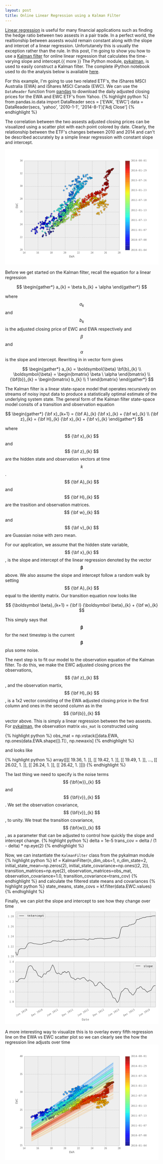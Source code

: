 ```yaml
---
layout: post
title: Online Linear Regression using a Kalman Filter
---
```


[Linear regression](https://en.wikipedia.org/wiki/Linear_regression) is useful for many financial applications such as finding the hedge ratio between two assests in a pair trade. In a perfect world, the realtionship between assests would remain constant along with the slope and intercet of a linear regression. Unfortutanely this is usually the exception rather than the rule. In this post, I'm going to show you how to use a [Kalman filter](https://en.wikipedia.org/wiki/Kalman_filter) for online linear regression that calculates the time-varying slope and intercept.{{ more }} The Python module, [pykalman](http://pykalman.github.io/), is used to easily construct a Kalman filter. The complete iPython notebook used to do the analysis below is available [here](http://nbviewer.ipython.org/github/aidoom/aidoom.github.io/blob/master/notebooks/2014-08-13-online_linear_regression_kalman_filter.ipynb).

For this example, I'm going to use two related ETF's, the iShares MSCI Australia (EWA) and iShares MSCI Canada (EWC). We can use the `DataReader` function from [pandas](http://pandas.pydata.org/) to download the daily adjusted closing prices for the EWA and EWC ETF's from Yahoo.
{% highlight python %}
from pandas.io.data import DataReader
secs = ['EWA', 'EWC']
data = DataReader(secs, 'yahoo', '2010-1-1', '2014-8-1')['Adj Close']
{% endhighlight %}

The correlation between the two assests adjusted closing prices can be visualized using a scatter plot with each point colored by date. Clearly, the relationship between the ETF's changes between 2010 and 2014 and can't be described accurately by a simple linear regression with constant slope and intercept.

![price_corr](/img/2014-08-13-online_linear_regression_kalman_filter/price_corr.png)

Before we get started on the Kalman filter, recall the equation for a linear regression

$$
\begin{gather*}
a_{k} = \beta b_{k} + \alpha
\end{gather*}
$$

where $$ a_{k} $$ and $$ b_{k} $$ is the adjusted closing price of EWC and EWA respectively and $$ \beta $$ and $$ \alpha $$ is the slope and intercept. Rewriting in in vector form gives

$$
\begin{gather*}
a_{k} = \boldsymbol{\beta} \bf{b}_{k} \\
\boldsymbol{\beta} = \begin{bmatrix} \beta \ \alpha \end{bmatrix} \\
{\bf{b}}_{k} = \begin{bmatrix} b_{k} \\ 1 \end{bmatrix}
\end{gather*}
$$

The Kalman filter is a linear state-space model that operates recursively on streams of noisy input data to produce a statistically optimal estimate of the underlying system state. The general form of the Kalman filter state-space model consits of a transition and observation equation

$$
\begin{gather*}
  {\bf x}_{k+1} = {\bf A}_{k} {\bf x}_{k} + {\bf w}_{k} \\
  {\bf z}_{k} = {\bf H}_{k} {\bf x}_{k} + {\bf v}_{k}
\end{gather*}
$$

where $$ {\bf x}_{k} $$ and $$ {\bf z}_{k} $$ are the hidden state and observation vectors at time $$ k $$. $$ {\bf A}_{k} $$ and $$ {\bf H}_{k} $$ are the trasition and observation matrices. $$ {\bf w}_{k} $$ and $$ {\bf v}_{k} $$ are Guassian noise with zero mean.

For our application, we assume that the hidden state variable, $$ {\bf x}_{k} $$, is the slope and intercept of the linear regression denoted by the vector $$ \boldsymbol{\beta} $$ above. We also assume the slope and intercept follow a random walk by setting $$ {\bf A}_{k} $$ equal to the identity matrix. Our transition equation now looks like

$$ {\boldsymbol \beta}_{k+1} = {\bf I} {\boldsymbol \beta}_{k} + {\bf w}_{k} $$

This simply says that $$ \boldsymbol{\beta} $$ for the next timestep is the current $$ \boldsymbol{\beta} $$ plus some noise.

The next step is to fit our model to the observation equation of the Kalman filter. To do this, we make the EWC adjusted closing prices the observations, $$ {\bf z}_{k} $$, and the observation martix, $$ {\bf H}_{k} $$, is a 1x2 vector consisting of the EWA adjusted closing price in the first column and ones in the second column as in the $$ {\bf{b}}_{k} $$ vector above. This is simply a linear regression between the two assests. For [pykalman](http://pykalman.github.io/), the observation matrix `obs_mat` is constructed using

{% highlight python %}
obs_mat = np.vstack([data.EWA, np.ones(data.EWA.shape)]).T[:, np.newaxis]
{% endhighlight %}

and looks like

{% highlight python %}
array([[[ 19.36,   1.  ]],
       [[ 19.42,   1.  ]],
       [[ 19.49,   1.  ]],
       ..., 
       [[ 26.02,   1.  ]],
       [[ 26.24,   1.  ]],
       [[ 26.42,   1.  ]]])
{% endhighlight %}

The last thing we need to specify is the noise terms $$ {\bf{w}}_{k} $$ and $$ {\bf{v}}_{k} $$. We set the observation covariance, $$ {\bf{v}}_{k} $$, to unity. We treat the transition covariance, $$ {\bf{w}}_{k} $$, as a parameter that can be adjusted to control how quickly the slope and intercept change.
{% highlight python %}
delta = 1e-5
trans_cov = delta / (1 - delta) * np.eye(2)
{% endhighlight %}

Now, we can instantiate the `KalmanFilter` class from the pykalman module
{% highlight python %}
kf = KalmanFilter(n_dim_obs=1, n_dim_state=2,
                  initial_state_mean=np.zeros(2),
                  initial_state_covariance=np.ones((2, 2)),
                  transition_matrices=np.eye(2),
                  observation_matrices=obs_mat,
                  observation_covariance=1.0,
                  transition_covariance=trans_cov)
{% endhighlight %}
and calculate the filtered state means and covariances
{% highlight python %}
state_means, state_covs = kf.filter(data.EWC.values)
{% endhighlight %}

Finally, we can plot the slope and intercept to see how they change over time
![slope_intercept](/img/2014-08-13-online_linear_regression_kalman_filter/slope_intercept.png)

A more interesting way to visualize this is to overlay every fifth regression line on the EWA vs EWC scatter plot so we can clearly see the how the regression line adjusts over time
![price_corr_regress](/img/2014-08-13-online_linear_regression_kalman_filter/price_corr_regress.png)
